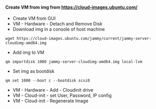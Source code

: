 #### Create VM from img from https://cloud-images.ubuntu.com/

* Create VM from GUI
* VM - Hardware - Detach and Remove Disk
* Download img in a console of host machine
```
wget https://cloud-images.ubuntu.com/jammy/current/jammy-server-cloudimg-amd64.img
```
* Add img to VM
```
qm importdisk 1000 jammy-server-cloudimg-amd64.img local-lvm
```
* Set img as bootdisk
```
qm set 1000 --boot c --bootdisk scsi0
```
* VM - Hardware - Add - Cloudinit drive
* VM - Cloud-init - set User, Password, IP config
* VM - Cloud-init - Regenerate Image
